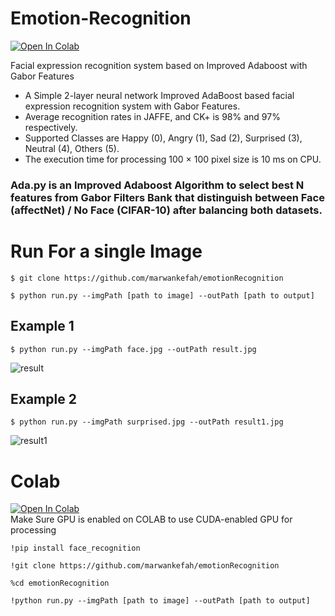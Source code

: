# Emotion-Recognition
[![Open In Colab](https://colab.research.google.com/assets/colab-badge.svg)](https://colab.research.google.com/drive/1L-3uNEHGHFoBTAOwaHQJF38L2Gv-nwvl?usp=sharing)

Facial expression recognition system based on Improved Adaboost with Gabor Features
  - A Simple 2-layer neural network Improved AdaBoost based facial expression recognition system with Gabor Features. 
  - Average recognition rates in JAFFE, and CK+ is 98% and 97% respectively.
  - Supported Classes are Happy (0), Angry (1), Sad (2), Surprised (3), Neutral (4), Others (5).
  - The execution time for processing 100 × 100 pixel size is 10 ms on CPU.
### Ada.py is an Improved Adaboost Algorithm to select best N features from Gabor Filters Bank that distinguish between Face (affectNet) / No Face (CIFAR-10) after balancing both datasets.  

# Run For a single Image
```
$ git clone https://github.com/marwankefah/emotionRecognition
```

```
$ python run.py --imgPath [path to image] --outPath [path to output]
```

## Example 1
```
$ python run.py --imgPath face.jpg --outPath result.jpg
```

![result](https://github.com/marwankefah/emotionRecognition/blob/master/result.jpg)
## Example 2
```
$ python run.py --imgPath surprised.jpg --outPath result1.jpg
```
![result1](https://github.com/marwankefah/emotionRecognition/blob/master/result1.jpg)
# Colab
[![Open In Colab](https://colab.research.google.com/assets/colab-badge.svg)](https://colab.research.google.com/drive/1L-3uNEHGHFoBTAOwaHQJF38L2Gv-nwvl?usp=sharing)
</br>
Make Sure GPU is enabled on COLAB to use CUDA-enabled GPU for processing
```
!pip install face_recognition
```
```
!git clone https://github.com/marwankefah/emotionRecognition
```
```
%cd emotionRecognition
```
```
!python run.py --imgPath [path to image] --outPath [path to output]
```
